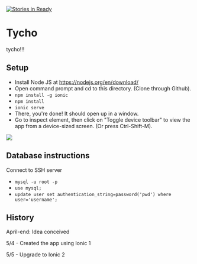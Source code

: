 [![Stories in Ready](https://badge.waffle.io/epicfaace/Tycho.png?label=ready&title=Ready)](https://waffle.io/epicfaace/Tycho)
# Tycho
tycho!!!

## Setup
- Install Node JS at https://nodejs.org/en/download/
- Open command prompt and cd to this directory. (Clone through Github).
- `npm install -g ionic`
- `npm install`
- `ionic serve`
- There, you're done! It should open up in a window.
- Go to inspect element, then click on "Toggle device toolbar" to view the app from a device-sized screen. (Or press Ctrl-Shift-M).
<img src="http://i.imgur.com/inZjBKJ.png">

## Database instructions
Connect to SSH server
- `mysql -u root -p`
- `use mysql; `
- `update user set authentication_string=password('pwd') where user='username';`

## History
April-end: Idea conceived

5/4 - Created the app using Ionic 1 

5/5 - Upgrade to Ionic 2
